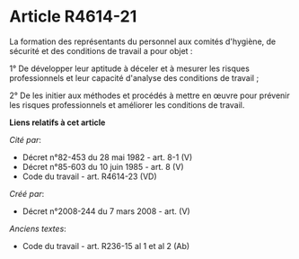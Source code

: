# Article R4614-21

La formation des représentants du personnel aux comités d'hygiène, de sécurité et des conditions de travail a pour objet :

1° De développer leur aptitude à déceler et à mesurer les risques professionnels et leur capacité d'analyse des conditions de
travail ;

2° De les initier aux méthodes et procédés à mettre en œuvre pour prévenir les risques professionnels et améliorer les
conditions de travail.

**Liens relatifs à cet article**

_Cité par_:

  - Décret n°82-453 du 28 mai 1982 - art. 8-1 (V)
  - Décret n°85-603 du 10 juin 1985 - art. 8 (V)
  - Code du travail - art. R4614-23 (VD)

_Créé par_:

  - Décret n°2008-244 du 7 mars 2008 - art. (V)

_Anciens textes_:

  - Code du travail - art. R236-15 al 1 et al 2 (Ab)
